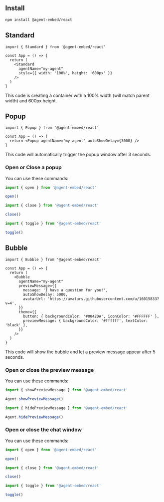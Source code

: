 ## Install

```bash
npm install @agent-embed/react
```

## Standard

```tsx
import { Standard } from '@agent-embed/react'

const App = () => {
  return (
    <Standard
      agentName="my-agent"
      style={{ width: '100%', height: '600px' }}
    />
  )
}
```

This code is creating a container with a 100% width (will match parent width) and 600px height.

## Popup

```tsx
import { Popup } from '@agent-embed/react'

const App = () => {
  return <Popup agentName="my-agent" autoShowDelay={3000} />
}
```

This code will automatically trigger the popup window after 3 seconds.

### Open or Close a popup

You can use these commands:

```js
import { open } from '@agent-embed/react'

open()
```

```js
import { close } from '@agent-embed/react'

close()
```

```js
import { toggle } from '@agent-embed/react'

toggle()
```

## Bubble

```tsx
import { Bubble } from '@agent-embed/react'

const App = () => {
  return (
    <Bubble
      agentName="my-agent"
      previewMessage={{
        message: 'I have a question for you!',
        autoShowDelay: 5000,
        avatarUrl: 'https://avatars.githubusercontent.com/u/16015833?v=4',
      }}
      theme={{
        button: { backgroundColor: '#0042DA', iconColor: '#FFFFFF' },
        previewMessage: { backgroundColor: '#ffffff', textColor: 'black' },
      }}
    />
  )
}
```

This code will show the bubble and let a preview message appear after 5 seconds.

### Open or close the preview message

You can use these commands:

```js
import { showPreviewMessage } from '@agent-embed/react'

Agent.showPreviewMessage()
```

```js
import { hidePreviewMessage } from '@agent-embed/react'

Agent.hidePreviewMessage()
```

### Open or close the chat window

You can use these commands:

```js
import { open } from '@agent-embed/react'

open()
```

```js
import { close } from '@agent-embed/react'

close()
```

```js
import { toggle } from '@agent-embed/react'

toggle()
```
